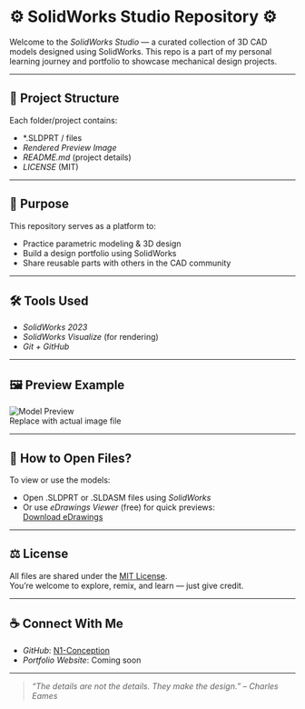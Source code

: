 # ⚙ SolidWorks Studio Repository ⚙

Welcome to the *SolidWorks Studio* — a curated collection of 3D CAD models designed using SolidWorks. This repo is a part of my personal learning journey and portfolio to showcase mechanical design projects.

---

## 📁 Project Structure

Each folder/project contains:
- *.SLDPRT /  files
- *Rendered Preview Image*
- *README.md* (project details)
- *LICENSE* (MIT)

---

## 🎯 Purpose

This repository serves as a platform to:
- Practice parametric modeling & 3D design
- Build a design portfolio using SolidWorks
- Share reusable parts with others in the CAD community

---

## 🛠 Tools Used

- *SolidWorks 2023*
- *SolidWorks Visualize* (for rendering)
- *Git + GitHub*

---

## 🖼 Preview Example

![Model Preview](./your-image-name.jpg)  
Replace with actual image file

---

## 📌 How to Open Files?

To view or use the models:
- Open .SLDPRT or .SLDASM files using *SolidWorks*
- Or use *eDrawings Viewer* (free) for quick previews:  
  [Download eDrawings](https://www.edrawingsviewer.com/)

---

## ⚖ License

All files are shared under the [MIT License](./LICENSE).  
You’re welcome to explore, remix, and learn — just give credit.

---

## ☕ Connect With Me

- *GitHub*: [N1-Conception](https://github.com/N1-Conception)
- *Portfolio Website*: Coming soon

---

> *“The details are not the details. They make the design.” – Charles Eames*